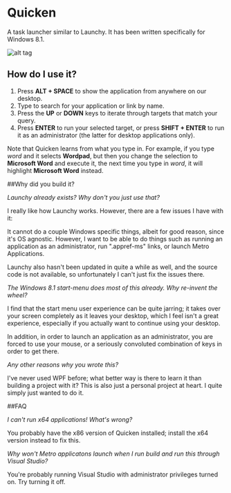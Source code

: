 Quicken
=======

A task launcher similar to Launchy. It has been written specifically for Windows 8.1.

![alt tag](Example.png)

## How do I use it?

1. Press **ALT + SPACE** to show the application from anywhere on our desktop.
2. Type to search for your application or link by name.
3. Press the **UP** or **DOWN** keys to iterate through targets that match your query.
4. Press **ENTER** to run your selected target, or press **SHIFT + ENTER** to run it as an administrator (the latter for desktop applications only).

Note that Quicken learns from what you type in. For example, if you type *word* and it selects **Wordpad**, but then you change the selection to **Microsoft Word** and execute it, the next time you type in *word*, it will highlight **Microsoft Word** instead.

##Why did you build it?

*Launchy already exists? Why don't you just use that?*

I really like how Launchy works. However, there are a few issues I have with it:

It cannot do a couple Windows specific things, albeit for good reason, since it's OS agnostic. However, I want to be able to do things such as running an application as an administrator, run ".appref-ms" links, or launch Metro Applications.

Launchy also hasn't been updated in quite a while as well, and the source code is not available, so unfortunately I can't just fix the issues there.

*The Windows 8.1 start-menu does most of this already. Why re-invent the wheel?*

I find that the start menu user experience can be quite jarring; it takes over your screen completely as it leaves your desktop, which I feel isn't a great experience, especially if you actually want to continue using your desktop.

In addition, in order to launch an application as an administrator, you are forced to use your mouse, or a seriously convoluted combination of keys in order to get there.

*Any other reasons why you wrote this?*

I've never used WPF before; what better way is there to learn it than building a project with it? This is also just a personal project at heart. I quite simply just wanted to do it.

##FAQ

*I can't run x64 applications! What's wrong?*

You probably have the x86 version of Quicken installed; install the x64 version instead to fix this.

*Why won't Metro applicatons launch when I run build and run this through Visual Studio?*

You're probably running Visual Studio with administrator privileges turned on. Try turning it off.
